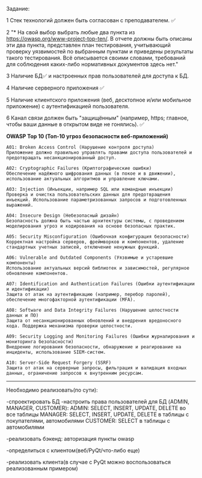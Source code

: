 Задание:

1	Стек технологий должен быть согласован с преподавателем. ✅

2	"* На свой выбор выбрать любые два пункта из https://owasp.org/www-project-top-ten/.
В отчете должны быть описаны эти два пункта, представлен план тестирования,
учитывающий проверку уязвимостей по выбранным пунктам и приведены результаты такого тестирования.
Всё описывается своими словами, требований для соблюдения каких-либо нормативных документов здесь нет."

3	Наличие БД✅ и настроенных прав пользователей для доступа к БД.

4	Наличие серверного приложения ✅

5	Наличие клиентского приложения (веб, десктопное и/или мобильное приложение) с аутентификацией пользователя.

6	Канал связи должен быть "защищённым" (например, https; главное, чтобы ваши данные в открытом виде не гонялись). ✅

  **OWASP Top 10 (Топ-10 угроз безопасности веб-приложений)**
  
    A01: Broken Access Control (Нарушение контроля доступа)
    Приложение должно правильно управлять правами доступа пользователей и предотвращать несанкционированный доступ.
    
    A02: Cryptographic Failures (Криптографические ошибки)
    Обеспечение надёжного шифрования данных (в покое и в движении), использование актуальных алгоритмов и управление ключами.
    
    A03: Injection (Инъекции, например SQL или командные инъекции)
    Проверка и очистка пользовательских данных для предотвращения инъекций. Использование параметризованных запросов и подготовленных выражений.
    
    A04: Insecure Design (Небезопасный дизайн)
    Безопасность должна быть частью архитектуры системы, с проведением моделирования угроз и кодирования на основе безопасных практик.
    
    A05: Security Misconfiguration (Ошибочная конфигурация безопасности)
    Корректная настройка серверов, фреймворков и компонентов, удаление стандартных учетных записей, отключение ненужных функций.
    
    A06: Vulnerable and Outdated Components (Уязвимые и устаревшие компоненты)
    Использование актуальных версий библиотек и зависимостей, регулярное обновление компонентов.
    
    A07: Identification and Authentication Failures (Ошибки аутентификации и идентификации)
    Защита от атак на аутентификацию (например, перебор паролей), обеспечение многофакторной аутентификации (MFA).
    
    A08: Software and Data Integrity Failures (Нарушение целостности данных и ПО)
    Защита от несанкционированных обновлений и внедрения вредоносного кода. Поддержка механизма проверки целостности.
    
    A09: Security Logging and Monitoring Failures (Ошибки журналирования и мониторинга безопасности)
    Внедрение логирования безопасности, обнаружение и реагирование на инциденты, использование SIEM-систем.
    
    A10: Server-Side Request Forgery (SSRF)
    Защита от атак на серверные запросы, фильтрация и валидация входных данных, ограничение запросов к внутренним ресурсам.

-----------------------------------------------------------------

Необходимо реализовать(по сути):

-спроектировать БД
-настроить права пользователей для БД (ADMIN, MANAGER, CUSTOMER):
  ADMIN: SELECT, INSERT, UPDATE, DELETE во все таблицы
  MANAGER: SELECT, INSERT, UPDATE, DELETE в таблицы с покупателями, автомобилями
  CUSTOMER: SELECT в таблицы с автомобилями
  
-реализовать бэкенд:
  авторизация
  пункты owasp

-определиться с клиентом(веб/PyQt/что-либо еще)

-реализовать клиента(в случае с PyQt можно воспользоваться реализованным примером)
